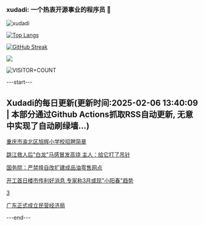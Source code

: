 ### xudadi: 一个热衷开源事业的程序员 👋

![xudadi](https://github-readme-stats-git-masterorgs-github-readme-stats-team.vercel.app/api?username=xudadi)

[![Top Langs](https://github-readme-stats.vercel.app/api/top-langs/?username=xudadi)](https://github.com/anuraghazra/github-readme-stats)

[![GitHub Streak](https://streak-stats.demolab.com?user=xudadi&locale=zh_Hans)](https://git.io/streak-stats)

![](https://raw.githubusercontent.com/xudadi/xudadi/main/assets/github-contribution-grid-snake.svg)

![VISITOR+COUNT](https://komarev.com/ghpvc/?username=xudadi&label=VISITOR+COUNT)


---start---

## Xudadi的每日更新(更新时间:2025-02-06 13:40:09 | 本部分通过Github Actions抓取RSS自动更新, 无意中实现了自动刷绿墙...)

[重庆市渝北区旭辉小学校招聘简章](https://www.gongkaoleida.com/article/2278305)

[跳江救人后"白龙"马感冒发高烧 主人：给它打了吊针](https://m.163.com/news/article/JNLVOP9F053469M5.html)

[国务院：严禁擅自改扩建成品油零售网点](https://m.163.com/news/article/JNLVU5920512B07B.html)

[开工首日楼市传利好消息 专家称3月或现"小阳春"趋势](https://m.163.com/news/article/JNLLP2LN0512B07B.html)

[3](https://m.163.com/touch/news/sub/domestic)

[广东正式成立民营经济局](https://m.163.com/news/article/JNLIBVDN0530M570.html)

---end---
